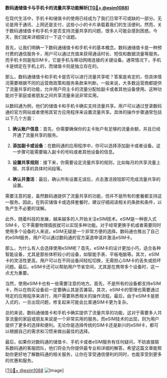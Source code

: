**数码通储值卡与手机卡的流量共享功能解析[[TG💪+ @esim1088](https://t.me/s/esim1088)]**

在现代生活中，手机卡和储值卡的使用已经成为了我们日常不可或缺的一部分。无论是用于通讯、上网还是支付，这些小小的卡片承载着我们的生活便利。然而，关于数码通储值卡和手机卡是否支持流量共享的问题，很多人可能会感到困惑。今天，我们就来详细探讨一下这个话题。

首先，让我们明确一下数码通储值卡和手机卡的基本概念。数码通储值卡是一种预付费的通信服务卡，用户可以通过充值来获得通话时长、短信和数据流量等服务。而手机卡则是指SIM卡，它是手机与移动网络连接的关键设备。通常情况下，手机卡是绑定在手机上的，而储值卡则是独立存在的。

那么，数码通储值卡和手机卡是否可以进行流量共享呢？答案是肯定的，但具体情况需要根据不同的运营商政策和服务条款来判断。一般来说，大多数运营商都提供了流量共享的功能，允许用户将主卡的流量分配给副卡或者其他设备使用。这种功能对于家庭或者朋友之间共享流量来说非常实用。

以数码通为例，他们的储值卡和手机卡确实支持流量共享。用户可以通过登录数码通的官方网站或者使用其官方应用程序来设置流量共享。具体的操作步骤通常包括以下几个方面：

1. **确认账户信息**：首先，你需要确保你的主卡账户有足够的流量余额，并且已经开通了流量共享的服务。

2. **添加副卡或设备**：在数码通的应用程序中，你可以选择添加副卡或者设备。这一步骤可能需要输入副卡的号码或者其他设备的信息。

3. **设置共享规则**：接下来，你需要设定流量共享的规则，比如每月的共享流量上限、共享的具体时间段等。

4. **确认并激活**：最后，确认所有设置无误后，点击激活按钮即可完成流量共享的设置。

需要注意的是，虽然数码通提供了流量共享的功能，但并不是所有的套餐都支持这一服务。因此，在购买储值卡或选择套餐时，建议仔细阅读相关的条款和条件，以免产生不必要的误解。

此外，随着科技的发展，越来越多的人开始关注eSIM技术。eSIM是一种嵌入式SIM卡，它不需要物理插拔就可以实现多种功能。对于经常更换手机或者需要同时使用多个设备的人来说，eSIM无疑是一个非常方便的选择。数码通也推出了自己的eSIM服务，用户可以通过数码通的官方渠道申请并激活eSIM卡。

那么，为什么有人会选择使用eSIM呢？首先，eSIM卡的设计更加小巧，适合各种智能设备，尤其是那些体积较小的设备，如智能手表、平板电脑等。其次，eSIM卡的灵活性更高，用户可以在不同设备间轻松切换，无需担心SIM卡的丢失或损坏问题。最后，eSIM卡还可以帮助用户节省空间，尤其是在携带多个设备时，这一点尤为重要。

当然，使用eSIM卡也有一些需要注意的地方。首先，不是所有的设备都支持eSIM卡，所以在购买设备前一定要确认其是否兼容。其次，eSIM卡的管理也需要通过特定的应用程序来进行，用户需要熟悉相关的操作流程。最后，由于eSIM卡是嵌入式的，一旦出现问题，修复起来可能会比普通SIM卡更为复杂。

总的来说，数码通储值卡和手机卡确实提供了流量共享的功能，这对于需要多人共享流量的家庭或朋友来说是一个非常实用的服务。而eSIM技术的出现，则为用户提供了更多的选择和便利。无论你是选择传统的SIM卡还是新兴的eSIM卡，都可以根据自己的需求和习惯来做出最佳的选择。

最后，如果你对数码通的储值卡、手机卡或者eSIM服务有任何疑问，不妨直接联系数码通的客服团队，他们将会为你提供最专业和详细的解答。希望这篇文章能帮助你更好地了解数码通的相关服务，让你在享受通信便利的同时，也能享受到更多的优惠和服务。

[[TG💪+ @esim1088](https://t.me/s/esim1088) ![Image](https://i.postimg.cc/4NQfJmqS/Snipaste-2025-05-13-00-14-12.png)]